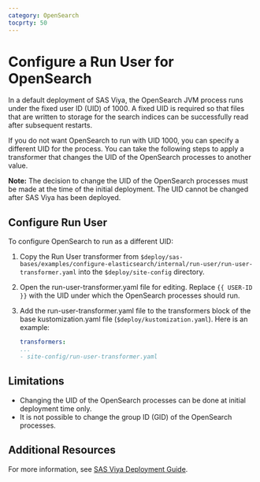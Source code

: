 ```yaml
---
category: OpenSearch
tocprty: 50
---
```


# Configure a Run User for OpenSearch

In a default deployment of SAS Viya, the OpenSearch JVM process runs under the fixed user ID (UID) of 1000. A fixed UID is required so that files that are written to storage for the search indices can be successfully read after subsequent restarts.

If you do not want OpenSearch to run with UID 1000, you can specify a different UID for the process. You can take the following steps to apply a transformer that changes the UID of the OpenSearch processes to another value.

**Note:** The decision to change the UID of the OpenSearch processes must be made at the time of the initial deployment. The UID cannot be changed after SAS Viya has been deployed.

## Configure Run User

To configure OpenSearch to run as a different UID:

1. Copy the Run User transformer from `$deploy/sas-bases/examples/configure-elasticsearch/internal/run-user/run-user-transformer.yaml` into the `$deploy/site-config` directory.

2. Open the run-user-transformer.yaml file for editing. Replace `{{ USER-ID }}` with the UID under which the OpenSearch processes should run.

3. Add the run-user-transformer.yaml file to the transformers block of the base kustomization.yaml file (`$deploy/kustomization.yaml`). Here is an example:
   
   ```yaml
   transformers:
   ...
   - site-config/run-user-transformer.yaml
   ```

## Limitations

* Changing the UID of the OpenSearch processes can be done at initial deployment time only.
* It is not possible to change the group ID (GID) of the OpenSearch processes.

## Additional Resources

For more information, see
[SAS Viya Deployment Guide](http://documentation.sas.com/?cdcId=itopscdc&cdcVersion=default&docsetId=dplyml0phy0dkr&docsetTarget=titlepage.htm&locale=en).